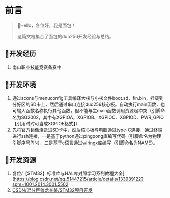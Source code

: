 # 前言

> 🍊Hello，各位好，我是面包！
>
> 这篇文档集合了面包的duo256开发经验与总结。



## 🍞开发经历

1. 南山职业技能竞赛备赛中



## 🍅开发环境

1. 通过scons与menuconfig工具编译大核与小核文件boot.sd、fin.bin，挂载到分好区的SD卡上，然后通过串口连接duo256核心板。自动执行main函数，也可输入函数名称执行其他函数，但不能与主main函数调用资源起冲突（引脚命名为SG2002，其中有XGPIOA，XGPIOB、XGPIOC、XGPIOD、PWR_GPIO【引用时时可当成XGPIOE格式】）
2. 先将官方镜像烧录进SD卡中，然后核心板与电脑通过type-C连接，通过终端进行ssh连接，一是基于python通过pingpong库编写代码（引脚命名为物理引脚序号PIN），二是基于c语言通过wiringx库编写（引脚命名为NAME）。



## 🍱开发资源

1. 复位/【STM32】标准库与HAL库对照学习系列教程大全](https://blog.csdn.net/qq_51447215/article/details/133939122?spm=1001.2014.3001.5502
2. [CSDN/混分巨兽龙某某/STM32项目开发](https://blog.csdn.net/black_sneak/category_11863290.html?spm=1001.2014.3001.5482)